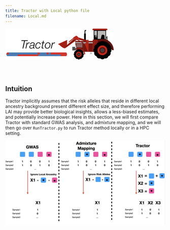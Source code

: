 ```yaml
---
title: Tractor with Local python file
filename: Local.md
---
```


![](images/TractorIcon.png)

&nbsp;  
&nbsp;  

## Intuition

Tractor implicitly assumes that the risk alleles that reside in different local ancestry background present different effect size, and therefore performing LAI may provide better biological insights, allows a less-biased estimates, and potentially increase power. Here in this section, we will first compare Tractor with standard GWAS analysis, and admixture mapping, and we will then go over `RunTractor.py` to run Tractor method locally or in a HPC setting.




![Methods comparison](images/TractorModel.png)

